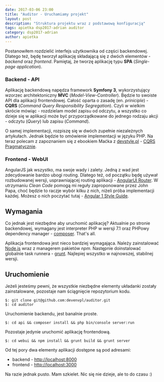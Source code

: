 ```yaml
---
date: 2017-03-06 23:00
title: "Auditor - Uruchamiamy projekt"
layout: post
description: "Struktura projektu wraz z podstawową konfiguracją"
tags: apietka dsp2017-adrian auditor
category: dsp2017-adrian
author: apietka
---
```


Postanowiłem rozdzielić interfejs użytkownika od części backendowej. Dlatego też, będę tworzył aplikację składającą się z dwóch elementów - *backend* oraz *frontend*. Pamiętaj, że tworzę aplikację typu **SPA** (*Single-page application*).

### Backend - API

Aplikację backendową napędza framework **Symfony 3**, wykorzystujący wzorzec architektoniczny **MVC** (*Model-View-Controller*). Będzie to swoiste API dla aplikacji frontendowej. Całość oparta o zasadę (en. *priniciple*) - **CQRS** (*Command Query Responsibility Segregation*). Czyli w wielkim skrócie mówiąc - rozdzielam model zapisu od odczytu, a wszystko co dzieje się w aplikacji może być przyporządkowane do jednego rodzaju akcji - odczytu (*Query*) lub zapisu (*Command*).

O samej implementacji, rozpiszę się w dwóch zupełnie niezależnych artykułach. Jednak będzie to omówienie implementacji w języku PHP. Na teraz polecam z zapoznaniem się z ebookiem Maćka z [devstyle.pl](http://devstyle.pl/) - [CQRS Pragmatycznie](http://devstyle.pl/ksiazki/cqrs-pragmatycznie/).

### Frontend - WebUI

AngularJS jak wszystko, ma swoje wady i zalety. Jedną z wad jest zdecydowanie bardzo ubogi routing. Dlatego też, od początku będę używał rozbudowanej wersji, usprawniającej routing aplikacji - [AngularUI Router](https://github.com/angular-ui/ui-router). W utrzymaniu *Clean Code* pomogą mi reguły zaproponowane przez John Papa, choć będzie to raczje wybór kilku z nich, niżeli próba implementacji każdej. Możesz o nich poczytać tutaj - [Angular 1 Style Guide](https://github.com/johnpapa/angular-styleguide/blob/master/a1/README.md).

## Wymagania

Co jednak jest niezbędne aby uruchomić aplikację? Aktualnie po stronie backendowej, wymagany jest interpreter PHP w wersji 7.1 oraz PHPowy dependency manager - [composer](https://getcomposer.org/). That's all.

Aplikacja frontendowa jest nieco bardziej wymagająca. Należy zainstalować [Node.js](https://nodejs.org) wraz z managerem pakietów *npm*. Następnie doinstalować globalnie task runnera - [grunt](https://gruntjs.com/). Najlepiej wszystko w najnowszej, stabilnej wersji.

## Uruchomienie

Jeżeli jesteśmy pewni, że wszystkie niezbędne elementy układanki zostały zainstalowane, pozostaje nam ściągnięcie repozytorium kodu.

```
$: git clone git@github.com:devenvpl/auditor.git
$: cd auditor
```

Uruchomienie backendu, jest banalnie proste.

```
$: cd api && composer install && php bin/console server:run
```

Pozostaje jedynie uruchomić aplikację frontendową.

```
$: cd webui && npm install && grunt build && grunt server
```

Od tej pory dwa elementy aplikacji dostępne są pod adresami:

- backend - [http://localhost:8000](http://localhost:8000)
- frontend - [http://localhost:3000](http://localhost:3000)

Na razie jednak pusto. Mam szkielet. Nic się nie dzieje, ale to do czasu :)